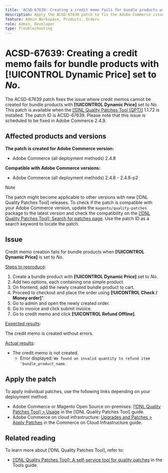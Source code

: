 ```yaml
---
title: 'ACSD-67639: Creating a credit memo fails for bundle products with **[!UICONTROL Dynamic Price]** set to *No*.'
description: Apply the ACSD-67639 patch to fix the Adobe Commerce issue where credit memo creation fails for bundle products with **[!UICONTROL Dynamic Price]** set to *No*. After applying the patch, credit memos are created successfully without errors.
feature: Admin Workspace, Products, Orders
role: Admin, Developer
type: Troubleshooting
---
```


# ACSD-67639: Creating a credit memo fails for bundle products with **[!UICONTROL Dynamic Price]** set to *No*.

The ACSD-67639 patch fixes the issue where credit memos cannot be created for bundle products with **[!UICONTROL Dynamic Price]** set to *No*. This patch is available when the [[!DNL Quality Patches Tool (QPT)]](/help/tools/quality-patches-tool/quality-patches-tool-to-self-serve-quality-patches.md) 1.1.72 is installed. The patch ID is ACSD-67639. Please note that this issue is scheduled to be fixed in Adobe Commerce 2.4.9.

## Affected products and versions

**The patch is created for Adobe Commerce version:**

* Adobe Commerce (all deployment methods) 2.4.8

**Compatible with Adobe Commerce versions:**

* Adobe Commerce (all deployment methods) 2.4.8 - 2.4.8-p2

>[!NOTE]
>
>The patch might become applicable to other versions with new [!DNL Quality Patches Tool] releases. To check if the patch is compatible with your Adobe Commerce version, update the `magento/quality-patches` package to the latest version and check the compatibility on the [[!DNL Quality Patches Tool]: Search for patches page](https://experienceleague.adobe.com/tools/commerce-quality-patches/index.html). Use the patch ID as a search keyword to locate the patch.

## Issue

Credit memo creation fails for bundle products when **[!UICONTROL Dynamic Price]** is set to *No*.

<u>Steps to reproduce</u>:

1. Create a bundle product with **[!UICONTROL Dynamic Price]** set to *No*.
1. Add two options, each containing one simple product.
1. On frontend, add the newly created bundle product to cart.
1. Proceed to checkout and place the order using **[!UICONTROL Check / Money order]**".
1. Go to admin and open the newly created order.
1. Go to invoice and click submit invoice.
1. Go to credit memo and click **[!UICONTROL Refund Offline]**.

<u>Expected results</u>:

The credit memo is created without errors.

<u>Actual results</u>:

* The credit memo is not created.
  * Error displayed: `We found an invalid quantity to refund item 'bundle_product_name`.

## Apply the patch

To apply individual patches, use the following links depending on your deployment method:

* Adobe Commerce or Magento Open Source on-premises: [[!DNL Quality Patches Tool] > Usage](/help/tools/quality-patches-tool/usage.md) in the [!DNL Quality Patches Tool] guide.
* Adobe Commerce on cloud infrastructure: [Upgrades and Patches > Apply Patches](https://experienceleague.adobe.com/docs/commerce-cloud-service/user-guide/develop/upgrade/apply-patches.html) in the Commerce on Cloud Infrastructure guide.

## Related reading

To learn more about [!DNL Quality Patches Tool], refer to:

* [[!DNL Quality Patches Tool]: A self-service tool for quality patches](/help/tools/quality-patches-tool/quality-patches-tool-to-self-serve-quality-patches.md) in the Tools guide.
